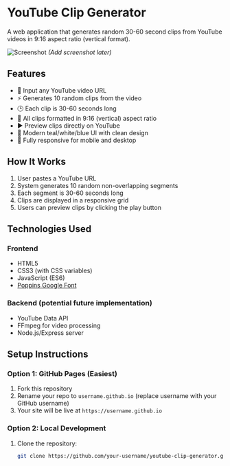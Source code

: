 # YouTube Clip Generator

A web application that generates random 30-60 second clips from YouTube videos in 9:16 aspect ratio (vertical format).

![Screenshot](screenshot.png) *(Add screenshot later)*

## Features

- 🎥 Input any YouTube video URL
- ⚡ Generates 10 random clips from the video
- 🕒 Each clip is 30-60 seconds long
- 📱 All clips formatted in 9:16 (vertical) aspect ratio
- ▶️ Preview clips directly on YouTube
- 🎨 Modern teal/white/blue UI with clean design
- 📱 Fully responsive for mobile and desktop

## How It Works

1. User pastes a YouTube URL
2. System generates 10 random non-overlapping segments
3. Each segment is 30-60 seconds long
4. Clips are displayed in a responsive grid
5. Users can preview clips by clicking the play button

## Technologies Used

### Frontend

- HTML5
- CSS3 (with CSS variables)
- JavaScript (ES6)
- [Poppins Google Font](https://fonts.google.com/specimen/Poppins)

### Backend (potential future implementation)

- YouTube Data API
- FFmpeg for video processing
- Node.js/Express server

## Setup Instructions

### Option 1: GitHub Pages (Easiest)

1. Fork this repository
2. Rename your repo to `username.github.io` (replace username with your GitHub username)
3. Your site will be live at `https://username.github.io`

### Option 2: Local Development

1. Clone the repository:

   ```bash
   git clone https://github.com/your-username/youtube-clip-generator.git
